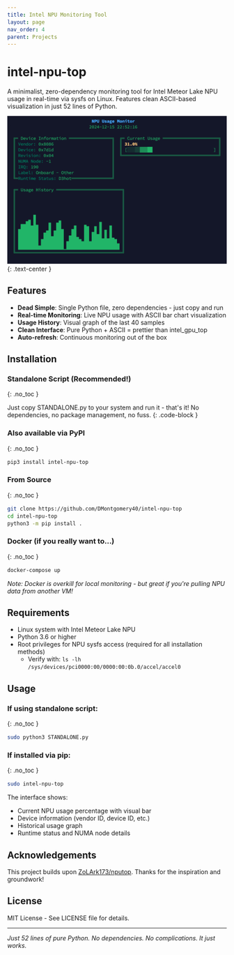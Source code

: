 ```yaml
---
title: Intel NPU Monitoring Tool
layout: page
nav_order: 4
parent: Projects
---
```


# intel-npu-top

A minimalist, zero-dependency monitoring tool for Intel Meteor Lake NPU usage in real-time via sysfs on Linux. Features clean ASCII-based visualization in just 52 lines of Python.

![NPU Usage Monitor Screenshot](../assets/intel-npu-screenshot.png)
{: .text-center }

## Features

- **Dead Simple**: Single Python file, zero dependencies - just copy and run
- **Real-time Monitoring**: Live NPU usage with ASCII bar chart visualization
- **Usage History**: Visual graph of the last 40 samples
- **Clean Interface**: Pure Python + ASCII = prettier than intel_gpu_top
- **Auto-refresh**: Continuous monitoring out of the box

## Installation

### Standalone Script (Recommended!)
{: .no_toc }

Just copy STANDALONE.py to your system and run it - that's it! No dependencies, no package management, no fuss.
{: .code-block }

### Also available via PyPI
{: .no_toc }

```bash
pip3 install intel-npu-top
```

### From Source
{: .no_toc }

```bash
git clone https://github.com/DMontgomery40/intel-npu-top
cd intel-npu-top
python3 -m pip install .
```

### Docker (if you really want to...)
{: .no_toc }

```bash
docker-compose up
```

*Note: Docker is overkill for local monitoring - but great if you're pulling NPU data from another VM!*

## Requirements

- Linux system with Intel Meteor Lake NPU
- Python 3.6 or higher
- Root privileges for NPU sysfs access (required for all installation methods)
  - Verify with: `ls -lh /sys/devices/pci0000:00/0000:00:0b.0/accel/accel0`

## Usage

### If using standalone script:
{: .no_toc }

```bash
sudo python3 STANDALONE.py
```

### If installed via pip:
{: .no_toc }

```bash
sudo intel-npu-top
```

The interface shows:

- Current NPU usage percentage with visual bar
- Device information (vendor ID, device ID, etc.)
- Historical usage graph
- Runtime status and NUMA node details

## Acknowledgements

This project builds upon [ZoLArk173/nputop](https://github.com/ZoLArk173/nputop). Thanks for the inspiration and groundwork!

## License

MIT License - See LICENSE file for details.

---

*Just 52 lines of pure Python. No dependencies. No complications. It just works.*
